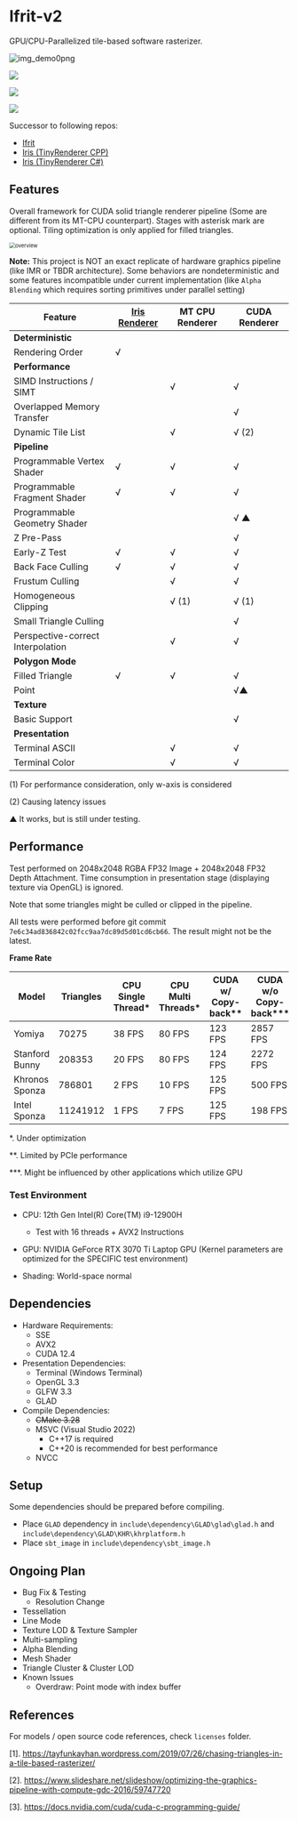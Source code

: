 # Ifrit-v2

GPU/CPU-Parallelized tile-based software rasterizer.

![img_demo0png](/img/img_demo0png.png)

![](img/img_demo1.png)

![](img/img_demo2.png)

![](img/img_demo3.png)



Successor to following repos:
 - [Ifrit](https://github.com/Aeroraven/Ifrit)
 - [Iris (TinyRenderer CPP)](https://github.com/Aeroraven/Stargazer/tree/main/ComputerGraphics/Iris)
 - [Iris (TinyRenderer C#)](https://github.com/Aeroraven/Stargazer/tree/main/ComputerGraphics/TinyRenderer)



## Features

Overall framework for CUDA solid triangle renderer pipeline (Some are different from its MT-CPU counterpart). Stages with asterisk mark are optional. Tiling optimization is only applied for filled triangles.

<img src="/img/overview.png" alt="overview" style="zoom: 67%;" />

**Note:** This project is NOT an exact replicate of hardware graphics pipeline (like IMR or TBDR architecture). Some behaviors are nondeterministic and some features incompatible under current implementation (like `Alpha Blending` which requires sorting primitives under parallel setting)

| Feature                                       | [Iris Renderer](https://github.com/Aeroraven/Stargazer/tree/main/ComputerGraphics/Iris) | MT CPU Renderer | CUDA Renderer |
| --------------------------------------------- | --------------- | ------------- | ------------- |
| **Deterministic**           |  |                 |               |
| Rendering Order | √ | | |
| **Performance** |  | | |
| SIMD Instructions / SIMT        |               | √              | √ |
| Overlapped Memory Transfer      |                 |                 | √            |
| Dynamic Tile List               |               | √              | √ (2)        |
| **Pipeline** | |  |  |
| Programmable Vertex Shader         | √             | √              | √            |
| Programmable Fragment Shader       | √             | √              | √            |
| Programmable Geometry Shader |  |  | √ ▲ |
| Z Pre-Pass                         |                 |                 | √            |
| Early-Z Test                       | √             | √              | √            |
| Back Face Culling                  | √             | √              | √            |
| Frustum Culling                    |               | √              | √            |
| Homogeneous Clipping               |           | √ (1)          | √ (1)        |
| Small Triangle Culling             |                 |                 | √            |
| Perspective-correct Interpolation  |               | √              | √            |
| **Polygon Mode** | |  |  |
| Filled Triangle | √ | √ | √ |
| Point |  |  | √▲ |
| **Texture** | |  |  |
| Basic Support                       |                 |                 | √            |
| **Presentation** | | |  |
| Terminal ASCII                 |               | √              | √            |
| Terminal Color                 |               | √              | √            |

(1) For performance consideration, only w-axis is considered 

(2) Causing latency issues

▲ It works, but is still under testing.



## Performance

Test performed on 2048x2048 RGBA FP32 Image + 2048x2048 FP32 Depth Attachment. Time consumption in presentation stage (displaying texture via OpenGL) is ignored.

Note that some triangles might be culled or clipped in the pipeline. 

All tests were performed before git commit `7e6c34ad836842c02fcc9aa7dc89d5d01cd6cb66`. The result might not be the latest.

**Frame Rate**

| Model          | Triangles | CPU Single Thread* | CPU Multi Threads* | CUDA w/ Copy-back** | CUDA w/o Copy-back*** |
| -------------- | --------- | ------------------ | ------------------ | ------------------- | --------------------- |
| Yomiya         | 70275     | 38 FPS             | 80 FPS             | 123 FPS             | 2857 FPS              |
| Stanford Bunny | 208353    | 20 FPS             | 80 FPS             | 124 FPS             | 2272 FPS              |
| Khronos Sponza | 786801    | 2 FPS              | 10 FPS             | 125 FPS             | 500 FPS               |
| Intel Sponza   | 11241912  | 1 FPS              | 7 FPS              | 125 FPS             | 198 FPS               |

*. Under optimization 

**. Limited by PCIe performance

***. Might be influenced by other applications which utilize GPU



### Test Environment

- CPU: 12th Gen Intel(R) Core(TM) i9-12900H 
  - Test with 16 threads + AVX2 Instructions

- GPU: NVIDIA GeForce RTX 3070 Ti Laptop GPU (Kernel parameters are optimized for the SPECIFIC test environment)
- Shading: World-space normal



## Dependencies

- Hardware Requirements:
  - SSE
  - AVX2
  - CUDA 12.4
- Presentation Dependencies:
	- Terminal (Windows Terminal)
	- OpenGL 3.3
	- GLFW 3.3
	- GLAD
- Compile Dependencies:
	- <s>CMake 3.28</s>
	- MSVC (Visual Studio 2022)
		- C++17 is required
		- C++20 is recommended for best performance
	- NVCC



## Setup

Some dependencies should be prepared before compiling.

- Place `GLAD` dependency in `include\dependency\GLAD\glad\glad.h` and `include\dependency\GLAD\KHR\khrplatform.h`
- Place `sbt_image` in `include\dependency\sbt_image.h`



## Ongoing Plan

- Bug Fix & Testing
  - Resolution Change
- Tessellation
- Line Mode
- Texture LOD & Texture Sampler
- Multi-sampling
- Alpha Blending
- Mesh Shader
- Triangle Cluster & Cluster LOD
- Known Issues
  - Overdraw: Point mode with index buffer




## References

For models / open source code references, check `licenses` folder.

[1]. https://tayfunkayhan.wordpress.com/2019/07/26/chasing-triangles-in-a-tile-based-rasterizer/

[2]. https://www.slideshare.net/slideshow/optimizing-the-graphics-pipeline-with-compute-gdc-2016/59747720

[3]. https://docs.nvidia.com/cuda/cuda-c-programming-guide/
